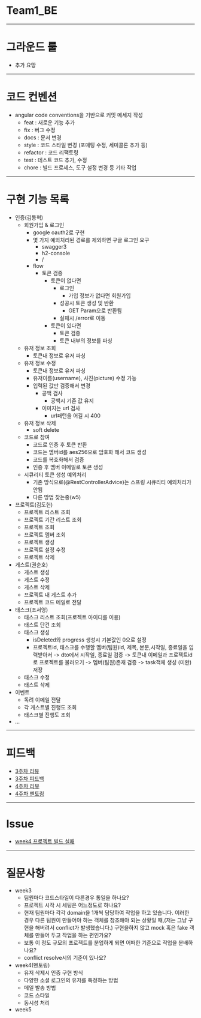 # Team1_BE

---

# 그라운드 룰

- 추가 요망

---

# 코드 컨벤션

- angular code conventions을 기반으로 커밋 메세지 작성
  - feat : 새로운 기능 추가
  - fix : 버그 수정
  - docs : 문서 변경
  - style : 코드 스타일 변경 (포매팅 수정, 세미콜론 추가 등)
  - refactor : 코드 리팩토링
  - test : 테스트 코드 추가, 수정
  - chore : 빌드 프로세스, 도구 설정 변경 등 기타 작업

---

# 구현 기능 목록

- 인증(김동혁)
    - 회원가입 & 로그인
      - google oauth2로 구현
      - 몇 가지 예외처리된 경로를 제외하면 구글 로그인 요구
        - swagger3
        - h2-console
        - /
      - flow
        - 토큰 검증
          - 토큰이 없다면
            - 로그인
              - 가입 정보가 없다면 회원가입
            - 성공시 토큰 생성 및 반환
              - GET Param으로 반환됨
            - 실패시 /error로 이동
          - 토큰이 있다면
            - 토큰 검증
            - 토큰 내부의 정보를 파싱
    - 유저 정보 조회
      - 토큰내 정보로 유저 파싱
    - 유저 정보 수정
      - 토큰내 정보로 유저 파싱
      - 유저이름(username), 사진(picture) 수정 가능
      - 입력된 값만 검증해서 변경
        - 공백 검사
          - 공백시 기존 값 유지
        - 이미지는 url 검사
          - url패턴을 어길 시 400
    - 유저 정보 삭제
      - soft delete
    - 코드로 참여
      - 코드로 인증 후 토큰 반환
      - 코드는 멤버id를 aes256으로 암호화 해서 코드 생성
      - 코드를 복호화해서 검증
      - 인증 후 멤버 이메일로 토큰 생성
    - 시큐리티 토큰 생성 예외처리
      - 기존 방식으로(@RestControllerAdvice)는 스프링 시큐리티 예외처리가 안됨
      - 다른 방법 찾는중(w5)
- 프로젝트(김도헌)
  - 프로젝트 리스트 조회
  - 프로젝트 기간 리스트 조회
  - 프로젝트 조회
  - 프로젝트 멤버 조회
  - 프로젝트 생성
  - 프로젝트 설정 수정
  - 프로젝트 삭제
- 게스트(권순호)
  - 게스트 생성
  - 게스트 수정
  - 게스트 삭제
  - 프로젝트 내 게스트 추가
  - 프로젝트 코드 메일로 전달
- 태스크(조서영)
  - 태스크 리스트 조회(프로젝트 아이디를 이용)
  - 태스트 단건 조회
  - 태스크 생성
    - isDeleted와 progress 생성시 기본값인 0으로 설정
    - 프로젝트id, 태스크를 수행할 멤버(팀원)id, 제목, 본문,시작일, 종료일을 입력받아서 ->
      dto에서 시작일, 종료일 검증 ->
      토큰내 이메일과 프로젝트id로 프로젝트를 불러오기 ->
      멤버(팀원)존재 검증 ->
      task객체 생성 (미완)
      저장
  - 태스크 수정
  - 태스트 삭제
- 이벤트
  - 독려 이메일 전달
  - 각 게스트별 진행도 조회
  - 태스크별 진행도 조회
- ...
---
# 피드백
- [3주차 리뷰](https://github.com/kakao-tech-campus-2nd-step3/Team1_BE/issues/13)
- [3주차 피드백](https://github.com/kakao-tech-campus-2nd-step3/Team1_BE/pull/11)
- [4주차 리뷰](https://github.com/kakao-tech-campus-2nd-step3/Team1_BE/issues/17)
- [4주차 멘토링](https://quickest-asterisk-75d.notion.site/Back-end_-323b0e20ae2b405189ffe5b7c4242e00)
---
# Issue
- [week4 프로젝트 빌드 실패](https://github.com/kakao-tech-campus-2nd-step3/Team1_BE/issues/27)
---
# 질문사항
- week3
  - 팀원마다 코드스타일이 다른경우 통일을 하나요?
  - 프로젝트 시작 시 세팅은 어느정도로 하나요?
  - 현재 팀원마다 각각 domain을 1개씩 담당하여 작업을 하고 있습니다. 이러한 경우 다른 팀원이 만들어야 하는 객체를 참조해야 되는 상황일 때,(저는 그냥 구현을 해버려서 conflict가 발생했습니다.) 구현을하지 않고 mock 혹은 fake 객체를 만들어 두고 작업을 하는 편인가요?
  - 보통 이 정도 규모의 프로젝트를 분업하게 되면 어떠한 기준으로 작업을 분배하나요?
  - conflict resolve시의 기준이 있나요?
- week4(멘토링)
  - 유저 삭제시 인증 구현 방식
  - 다양한 소셜 로그인의 유저를 특정하는 방법
  - 메일 발송 방법
  - 코드 스타일
  - 동시성 처리
- week5